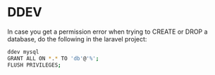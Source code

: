 # DDEV
In case you get a permission error when trying to CREATE or DROP a database, do the following in the laravel project:
```bash
ddev mysql
GRANT ALL ON *.* TO 'db'@'%';
FLUSH PRIVILEGES;
```
